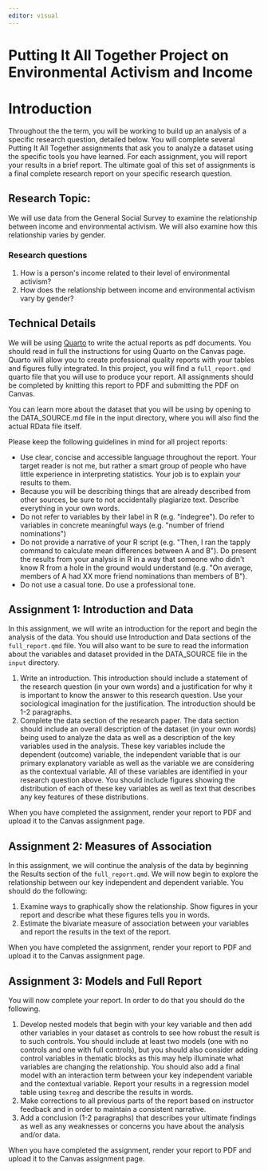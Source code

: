 ```yaml
---
editor: visual
---
```


# Putting It All Together Project on Environmental Activism and Income

# Introduction

Throughout the the term, you will be working to build up an analysis of a specific research question, detailed below. You will complete several Putting It All Together assignments that ask you to analyze a dataset using the specific tools you have learned. For each assignment, you will report your results in a brief report. The ultimate goal of this set of assignments is a final complete research report on your specific research question.

## Research Topic:

We will use data from the General Social Survey to examine the relationship between income and environmental activism. We will also examine how this relationship varies by gender.

### Research questions

1.  How is a person's income related to their level of environmental activism?
2.  How does the relationship between income and environmental activism vary by gender?

## Technical Details

We will be using [Quarto](https://quarto.org/) to write the actual reports as pdf documents. You should read in full the instructions for using Quarto on the Canvas page. Quarto will allow you to create professional quality reports with your tables and figures fully integrated. In this project, you will find a `full_report.qmd` quarto file that you will use to produce your report. All assignments should be completed by knitting this report to PDF and submitting the PDF on Canvas.

You can learn more about the dataset that you will be using by opening to the DATA_SOURCE.md file in the input directory, where you will also find the actual RData file itself.

Please keep the following guidelines in mind for all project reports:

-   Use clear, concise and accessible language throughout the report. Your target reader is not me, but rather a smart group of people who have little experience in interpreting statistics. Your job is to explain your results to them.
-   Because you will be describing things that are already described from other sources, be sure to not accidentally plagiarize text. Describe everything in your own words.
-   Do not refer to variables by their label in R (e.g. "indegree"). Do refer to variables in concrete meaningful ways (e.g. "number of friend nominations")
-   Do not provide a narrative of your R script (e.g. "Then, I ran the tapply command to calculate mean differences between A and B"). Do present the results from your analysis in R in a way that someone who didn't know R from a hole in the ground would understand (e.g. "On average, members of A had XX more friend nominations than members of B").
-   Do not use a casual tone. Do use a professional tone.

## Assignment 1: Introduction and Data

In this assignment, we will write an introduction for the report and begin the analysis of the data. You should use Introduction and Data sections of the `full_report.qmd` file. You will also want to be sure to read the information about the variables and dataset provided in the DATA_SOURCE file in the `input` directory.

1.  Write an introduction. This introduction should include a statement of the research question (in your own words) and a justification for why it is important to know the answer to this research question. Use your sociological imagination for the justification. The introduction should be 1-2 paragraphs.
2.  Complete the data section of the research paper. The data section should include an overall description of the dataset (in your own words) being used to analyze the data as well as a description of the key variables used in the analysis. These key variables include the dependent (outcome) variable, the independent variable that is our primary explanatory variable as well as the variable we are considering as the contextual variable. All of these variables are identified in your research question above. You should include figures showing the distribution of each of these key variables as well as text that describes any key features of these distributions.

When you have completed the assignment, render your report to PDF and upload it to the Canvas assignment page.

## Assignment 2: Measures of Association

In this assignment, we will continue the analysis of the data by beginning the Results section of the `full_report.qmd`. We will now begin to explore the relationship between our key independent and dependent variable. You should do the following:

1.  Examine ways to graphically show the relationship. Show figures in your report and describe what these figures tells you in words.
2.  Estimate the bivariate measure of association between your variables and report the results in the text of the report.

When you have completed the assignment, render your report to PDF and upload it to the Canvas assignment page.

## Assignment 3: Models and Full Report

You will now complete your report. In order to do that you should do the following.

1.  Develop nested models that begin with your key variable and then add other variables in your dataset as controls to see how robust the result is to such controls. You should include at least two models (one with no controls and one with full controls), but you should also consider adding control variables in thematic blocks as this may help illuminate what variables are changing the relationship. You should also add a final model with an interaction term between your key independent variable and the contextual variable. Report your results in a regression model table using `texreg` and describe the results in words.
2.  Make corrections to all previous parts of the report based on instructor feedback and in order to maintain a consistent narrative.
3.  Add a conclusion (1-2 paragraphs) that describes your ultimate findings as well as any weaknesses or concerns you have about the analysis and/or data.

When you have completed the assignment, render your report to PDF and upload it to the Canvas assignment page.
